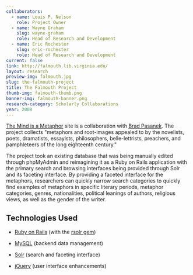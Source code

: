 ```yaml
---
collaborators: 
  - name: Louis P. Nelson
    role: Project Owner
  - name: Wayne Graham
    slug: wayne-graham
    role: Head of Research and Development
  - name: Eric Rochester
    slug: eric-rochester
    role: Head of Research and Development
current: false
link: http://falmouth.lib.virginia.edu/
layout: research
preview-img: falmouth.jpg
slug: the-falmouth-project
title: The Falmouth Project
thumb-img: falmouth-thumb.png
banner-img: falmouth-banner.png
research-category: Scholarly Collaborations
year: 2008
---
```


[The Mind is a Metaphor](http://metaphors.lib.virginia.edu) site is a collaboration with [Brad Pasanek](http://www.engl.virginia.edu/faculty/pasanek_brad.shtml). The project collects "metaphors and root-images appealed to by the novelists, poets, dramatists, essayists, philosophers, belle-lettrists, preachers, and pamphleteers of the long eighteenth century."

The project took an existing database that was being manually edited through phpMyAdmin and reimagining it as a Ruby on Rails application with the primary search and browsing interfaces being provided through Solr and its faceting interface. By providing a faceted interface for the metaphors, researchers can quickly narrow search categories to quickly find examples of metaphors in specific literary periods, metaphor categories, genres, nationalities, political leanings of authors, religious views, as well as the gender of the writer.


## Technologies Used





  
  * [Ruby on Rails](http://rubyonrails.org/) (with the [rsolr gem](http://github.com/mwmitchell/rsolr))

  
  * [MySQL](http://www.mysql.com/) (backend data management)

  
  * [Solr](http://lucene.apache.org/solr/) (search and faceting interface)

  
  * [jQuery](http://jquery.com/) (user interface enhancements)


